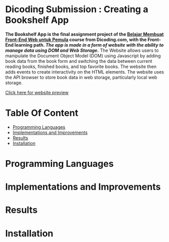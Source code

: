 # Dicoding Submission : Creating a Bookshelf App
**The Bookshelf App is the final assignment project of the [Belajar Membuat Front-End Web untuk Pemula](https://www.dicoding.com/academies/315) course from Dicoding.com, with the Front-End learning path. *The app is made in a form of website with the ability to manage data using DOM and Web Storage.*** The Website allows users to manipulate the Document Object Model (DOM) using Javascript by adding book data from the book form and switching the data between current reading books, finished books, and top favorite books. The website then adds events to create interactivity on the HTML elements. The website uses the API browser to store book data in web storage, particularly local web storage.

[Click here for website preview](#) <!-- replace "#" with the actual link to your website -->

# Table Of Content
* [Programming Languages](#programming-languages)
* [Implementations and Improvements](#implementations-and-improvements)
* [Results](#results)
* [Installation](#installation)

# Programming Languages

# Implementations and Improvements

# Results

# Installation
